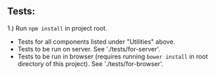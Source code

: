 ## Tests:
1.)  Run `npm install` in project root.
- Tests for all components listed under "Utilities" above.
- Tests to be run on server.  See './tests/for-server'.
- Tests to be run in browser (requires running `bower install` in root directory of this project).
See './tests/for-browser'.
